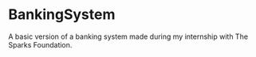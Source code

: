 # BankingSystem
A basic version of a banking system made during my internship with The Sparks Foundation.
